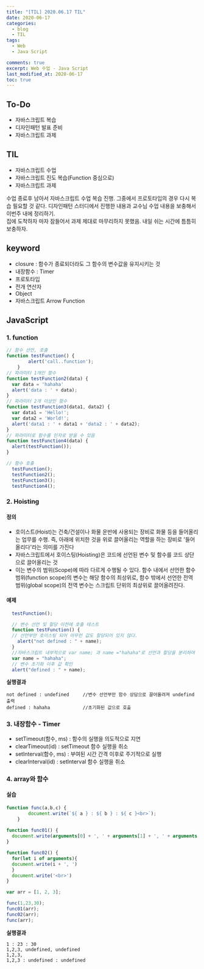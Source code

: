 ```yaml
---
title: "[TIL] 2020.06.17 TIL"
date: 2020-06-17
categories:
  - blog
  - TIL
tags:
  - Web
  - Java Script

comments: true
excerpt: Web 수업 - Java Script
last_modified_at: 2020-06-17
toc: true
---
```



## To-Do
- 자바스크립트 복습
- 디자인패턴 발표 준비
- 자바스크립트 과제

## TIL
- 자바스크립트 수업
- 자바스크립트 진도 복습(Function 중심으로)
- 자바스크립트 과제

수업 종료후 남아서 자바스크립트 수업 복습 진행. 그중에서 프로토타입의 경우 다시 복습 필요할 것 같다. 디자인패턴 스터디에서 진행한 내용과 교수님 수업 내용을 보충해서 이번주 내에 정리하기.  
집에 도착하자 마자 잠들어서 과제 제대로 마무리하지 못했음. 내일 쉬는 시간에 틈틈히 보충하자.


## keyword 
- closure : 함수가 종료되더라도 그 함수의 변수값을 유지시키는 것
- 내장함수 : Timer
- 프로토타입
- 전개 연산자
- Object 
- 자바스크립트 Arrow Function


## JavaScript

### 1. function

```javascript
// 함수 선언, 호출
function testFunction() {
		alert('call..function');
	}
// 파라미터 1개인 함수
function testFunction2(data) {
  var data = 'hahaha'
  alert('data : ' + data);
}
// 파라미터 2개 이상인 함수
function testFunction3(data1, data2) {
  var data1 = 'Hello!';
  var data2 = 'World!';
  alert('data1 : ' + data1 + 'data2 : ' + data2);
}
// 파라미터로 함수를 인자로 받을 수 있음
function testFunction4(data) {
  alert(testFunction());
}

// 함수 호출
  testFunction();
  testFunction2();
  testFunction3();
  testFunction4();
```


### 2. Hoisting

#### 정의
- 호이스트(Hoist)는 건축/건설이나 화물 운반에 사용되는 장비로 화물 등을 들어올리는 업무를 수행. 즉, 아래에 위치한 것을 위로 끌어올리는 역할을 하는 장비로 '들어올리다'라는 의미를 가진다  
- 자바스크립트에서 호이스팅(Hoisting)은 코드에 선언된 변수 및 함수를 코드 상단으로 끌어올리는 것
- 이는 변수의 범위(Scope)에 따라 다르게 수행될 수 있다. 함수 내에서 선언한 함수 범위(function scope)의 변수는 해당 함수의 최상위로, 함수 밖에서 선언한 전역 범위(global scope)의 전역 변수는 스크립트 단위의 최상위로 끌어올려진다.

#### 예제

```javascript
  testFunction();

  // 변수 선언 및 할당 이전에 호출 테스트 
  function testFunction() {
  // 선언부만 호이스팅 되어 아무런 값도 할당되어 있지 않다.
    alert("not defined : " + name);	
  }
  //자바스크립트 내부적으로 var name; 과 name ="hahaha"로 선언과 할당을 분리하여 변수 선언부는 함수 상단으로 끌어올려 선언
  var name = "hahaha";		
  // 변수 초기화 이후 값 확인
  alert("defined : " + name);	
```

**실행결과** 

```
not defined : undefined     //변수 선언부만 함수 상담으로 끌어올려져 undefind 출력
defined : hahaha          	//초기화된 값으로 호출
```

### 3. 내장함수 - Timer  

- setTimeout(함수, ms)  : 함수의 실행을 의도적으로 지연
- clearTimeout(id) : setTimeout 함수 실행을 취소
- setInterval(함수, ms) : 부여된 시간 간격 이후로 주기적으로 실행
- clearInterval(id) : setInterval 함수 실행을 취소


### 4. array와 함수

#### 실습

```javascript
function func(a,b,c) {
		document.write(`${ a } : ${ b } : ${ c }<br>`);
	}
	
function func01() {
  document.write(arguments[0] + ', ' + arguments[1] + ', ' + arguments[2] + '<br>');
}

function func02() {
  for(let i of arguments){
  document.write(i + ', ')
  }
  document.write('<br>')
}

var arr = [1, 2, 3];

func(1,23,30);
func01(arr);
func02(arr);
func(arr);
```


**실행결과**

```
1 : 23 : 30
1,2,3, undefined, undefined
1,2,3,
1,2,3 : undefined : undefined
```






